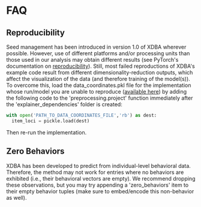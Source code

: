 # FAQ
## Reproducibility
Seed management has been introduced in version 1.0 of XDBA wherever possible.
However, use of different platforms and/or processing units than those used in our analysis may obtain different results (see PyTorch's documentation on [reproducibility](https://pytorch.org/docs/stable/notes/randomness.html)).
Still, most failed reproductions of XDBA's example code result from different dimensionality-reduction outputs, which affect the visualization of the data (and therefore training of the model(s)).
To overcome this, load the data_coordinates.pkl file for the implementation whose run/model you are unable to reproduce ([available here](https://github.com/EldadTalShir/XDBA/tree/main/misc)) by adding the following code to the 'preprocessing.project' function immediately after the 'explainer_dependencies' folder is created:
```Python
with open('PATH_TO_DATA_COORDINATES_FILE','rb') as dest:
  item_loci = pickle.load(dest)
```
Then re-run the implementation.

## Zero Behaviors
XDBA has been developed to predict from individual-level behavioral data.
Therefore, the method may not work for entries where no behaviors are exhibited (i.e., their behavioral vectors are empty).
We recommend dropping these observations, but you may try appending a 'zero_behaviors' item to their empty behavior tuples (make sure to embed/encode this non-behavior as well).

